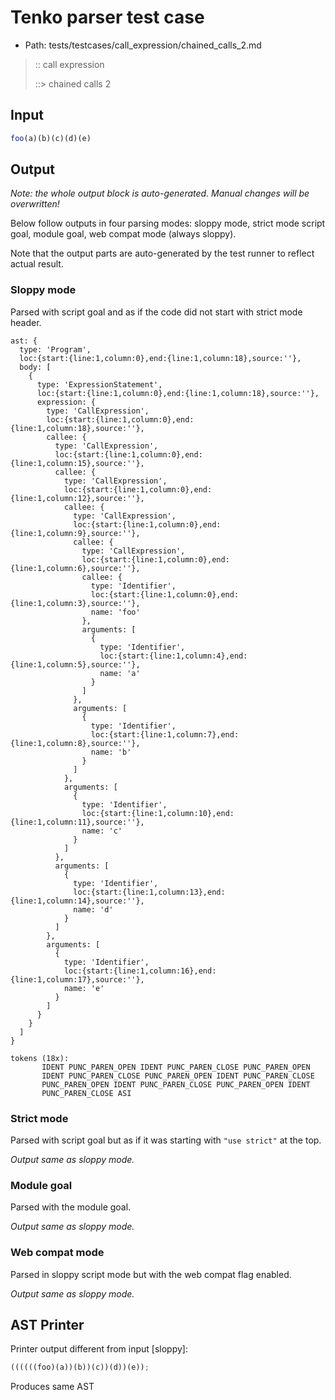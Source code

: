 # Tenko parser test case

- Path: tests/testcases/call_expression/chained_calls_2.md

> :: call expression
>
> ::> chained calls 2

## Input

`````js
foo(a)(b)(c)(d)(e)
`````

## Output

_Note: the whole output block is auto-generated. Manual changes will be overwritten!_

Below follow outputs in four parsing modes: sloppy mode, strict mode script goal, module goal, web compat mode (always sloppy).

Note that the output parts are auto-generated by the test runner to reflect actual result.

### Sloppy mode

Parsed with script goal and as if the code did not start with strict mode header.

`````
ast: {
  type: 'Program',
  loc:{start:{line:1,column:0},end:{line:1,column:18},source:''},
  body: [
    {
      type: 'ExpressionStatement',
      loc:{start:{line:1,column:0},end:{line:1,column:18},source:''},
      expression: {
        type: 'CallExpression',
        loc:{start:{line:1,column:0},end:{line:1,column:18},source:''},
        callee: {
          type: 'CallExpression',
          loc:{start:{line:1,column:0},end:{line:1,column:15},source:''},
          callee: {
            type: 'CallExpression',
            loc:{start:{line:1,column:0},end:{line:1,column:12},source:''},
            callee: {
              type: 'CallExpression',
              loc:{start:{line:1,column:0},end:{line:1,column:9},source:''},
              callee: {
                type: 'CallExpression',
                loc:{start:{line:1,column:0},end:{line:1,column:6},source:''},
                callee: {
                  type: 'Identifier',
                  loc:{start:{line:1,column:0},end:{line:1,column:3},source:''},
                  name: 'foo'
                },
                arguments: [
                  {
                    type: 'Identifier',
                    loc:{start:{line:1,column:4},end:{line:1,column:5},source:''},
                    name: 'a'
                  }
                ]
              },
              arguments: [
                {
                  type: 'Identifier',
                  loc:{start:{line:1,column:7},end:{line:1,column:8},source:''},
                  name: 'b'
                }
              ]
            },
            arguments: [
              {
                type: 'Identifier',
                loc:{start:{line:1,column:10},end:{line:1,column:11},source:''},
                name: 'c'
              }
            ]
          },
          arguments: [
            {
              type: 'Identifier',
              loc:{start:{line:1,column:13},end:{line:1,column:14},source:''},
              name: 'd'
            }
          ]
        },
        arguments: [
          {
            type: 'Identifier',
            loc:{start:{line:1,column:16},end:{line:1,column:17},source:''},
            name: 'e'
          }
        ]
      }
    }
  ]
}

tokens (18x):
       IDENT PUNC_PAREN_OPEN IDENT PUNC_PAREN_CLOSE PUNC_PAREN_OPEN
       IDENT PUNC_PAREN_CLOSE PUNC_PAREN_OPEN IDENT PUNC_PAREN_CLOSE
       PUNC_PAREN_OPEN IDENT PUNC_PAREN_CLOSE PUNC_PAREN_OPEN IDENT
       PUNC_PAREN_CLOSE ASI
`````

### Strict mode

Parsed with script goal but as if it was starting with `"use strict"` at the top.

_Output same as sloppy mode._

### Module goal

Parsed with the module goal.

_Output same as sloppy mode._

### Web compat mode

Parsed in sloppy script mode but with the web compat flag enabled.

_Output same as sloppy mode._

## AST Printer

Printer output different from input [sloppy]:

````js
((((((foo)(a))(b))(c))(d))(e));
````

Produces same AST
